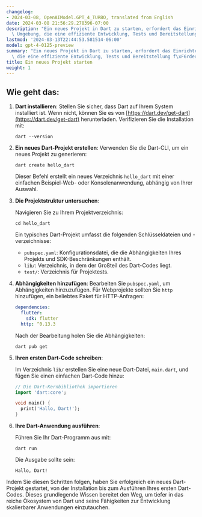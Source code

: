 ```yaml
---
changelog:
- 2024-03-08, OpenAIModel.GPT_4_TURBO, translated from English
date: 2024-03-08 21:56:29.278396-07:00
description: "Ein neues Projekt in Dart zu starten, erfordert das Einrichten einer\
  \ Umgebung, die eine effiziente Entwicklung, Tests und Bereitstellung f\xF6rdert.\u2026"
lastmod: '2024-03-13T22:44:53.581514-06:00'
model: gpt-4-0125-preview
summary: "Ein neues Projekt in Dart zu starten, erfordert das Einrichten einer Umgebung,\
  \ die eine effiziente Entwicklung, Tests und Bereitstellung f\xF6rdert."
title: Ein neues Projekt starten
weight: 1
---
```


## Wie geht das:
1. **Dart installieren**:
   Stellen Sie sicher, dass Dart auf Ihrem System installiert ist. Wenn nicht, können Sie es von [https://dart.dev/get-dart](https://dart.dev/get-dart) herunterladen. Verifizieren Sie die Installation mit:

   ```shell
   dart --version
   ```

2. **Ein neues Dart-Projekt erstellen**:
   Verwenden Sie die Dart-CLI, um ein neues Projekt zu generieren:

   ```shell
   dart create hello_dart
   ```

   Dieser Befehl erstellt ein neues Verzeichnis `hello_dart` mit einer einfachen Beispiel-Web- oder Konsolenanwendung, abhängig von Ihrer Auswahl.

3. **Die Projektstruktur untersuchen**:
   
   Navigieren Sie zu Ihrem Projektverzeichnis:

   ```shell
   cd hello_dart
   ```

   Ein typisches Dart-Projekt umfasst die folgenden Schlüsseldateien und -verzeichnisse:

   - `pubspec.yaml`: Konfigurationsdatei, die die Abhängigkeiten Ihres Projekts und SDK-Beschränkungen enthält.
   - `lib/`: Verzeichnis, in dem der Großteil des Dart-Codes liegt.
   - `test/`: Verzeichnis für Projektests.

4. **Abhängigkeiten hinzufügen**:
   Bearbeiten Sie `pubspec.yaml`, um Abhängigkeiten hinzuzufügen. Für Webprojekte sollten Sie `http` hinzufügen, ein beliebtes Paket für HTTP-Anfragen:

   ```yaml
   dependencies:
     flutter:
       sdk: flutter
     http: ^0.13.3
   ```

   Nach der Bearbeitung holen Sie die Abhängigkeiten:

   ```shell
   dart pub get
   ```

5. **Ihren ersten Dart-Code schreiben**:
   
   Im Verzeichnis `lib/` erstellen Sie eine neue Dart-Datei, `main.dart`, und fügen Sie einen einfachen Dart-Code hinzu:

   ```dart
   // Die Dart-Kernbibliothek importieren
   import 'dart:core';

   void main() {
     print('Hallo, Dart!');
   }
   ```

6. **Ihre Dart-Anwendung ausführen**:

   Führen Sie Ihr Dart-Programm aus mit:

   ```shell
   dart run
   ```

   Die Ausgabe sollte sein:

   ```
   Hallo, Dart!
   ```

Indem Sie diesen Schritten folgen, haben Sie erfolgreich ein neues Dart-Projekt gestartet, von der Installation bis zum Ausführen Ihres ersten Dart-Codes. Dieses grundlegende Wissen bereitet den Weg, um tiefer in das reiche Ökosystem von Dart und seine Fähigkeiten zur Entwicklung skalierbarer Anwendungen einzutauchen.
